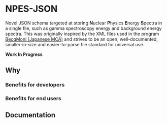 # NPES-JSON

Novel JSON schema targeted at storing **N**uclear **P**hysics **E**nergy **S**pectra in a single file, such as gamma spectroscopy energy and background energy spectra. This was originally inspired by the XML files used in the program [BecqMoni (Japanese MCA)](https://www.gammaspectacular.com/blue/software-downloads/becqmoni) and strives to be an open, well-documented, smaller-in-size and easier-to-parse file standard for universal use.

**Work In Progress**

## Why

### Benefits for developers

### Benefits for end users

## Documentation

